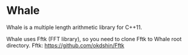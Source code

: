 Whale
=====

Whale is a multiple length arithmetic library for C++11.

Whale uses Fftk (FFT library), so you need to clone Fftk to Whale root directory.
Fftk: https://github.com/okdshin/Fftk

